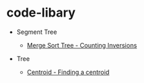 # code-libary

- Segment Tree
    - [Merge Sort Tree - Counting Inversions](https://github.com/gemp-uece/code-libary/blob/training-camp-colombia/classic-problems/Finding-a-Centroid.cpp)

- Tree
    - [Centroid - Finding a centroid](https://github.com/gemp-uece/code-libary/blob/training-camp-colombia/classic-problems/Inversion-Count.cpp)
